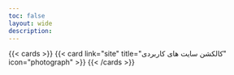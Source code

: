 ```yaml
---
toc: false
layout: wide
description:
---
```


{{< cards >}}
  {{< card link="site" title="کالکشن سایت های کاربردی" icon="photograph" >}}
{{< /cards >}}